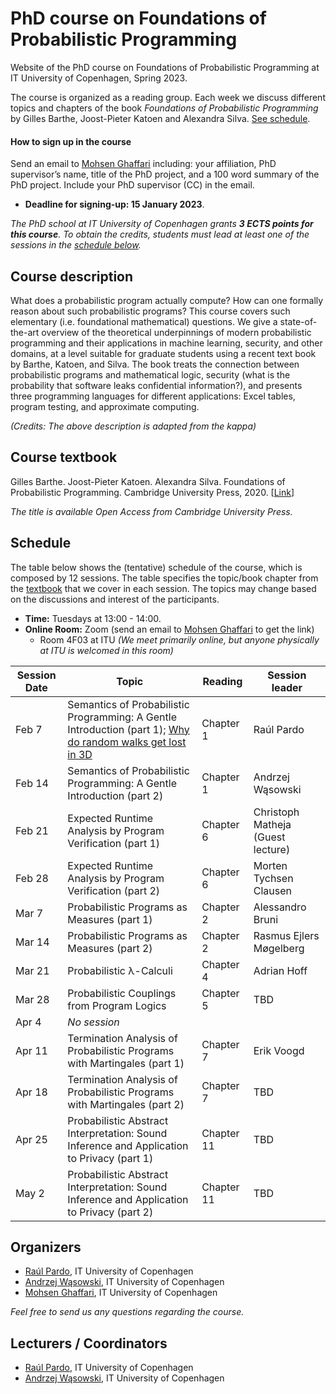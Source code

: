 # PhD course on Foundations of Probabilistic Programming

Website of the PhD course on Foundations of Probabilistic Programming at IT University of Copenhagen, Spring 2023.

The course is organized as a reading group. Each week we discuss different topics and chapters of the book *Foundations of Probabilistic Programming* by Gilles Barthe, Joost-Pieter Katoen and Alexandra Silva. [See schedule](#schedule).

#### How to sign up in the course

Send an email to [Mohsen Ghaffari](https://pure.itu.dk/da/persons/mohsen-ghaffari) including: your affiliation, PhD supervisor’s name, title of the PhD project, and a 100 word summary of the PhD project. Include your PhD supervisor (CC) in the email.

* **Deadline for signing-up: 15 January 2023**.

*The PhD school at IT University of Copenhagen grants <b>3 ECTS points for this course</b>. To obtain the credits, students must lead at least one of the sessions in the [schedule below](#schedule).*


## Course description

What does a probabilistic program actually compute? How can one formally reason about such probabilistic programs? This course covers such elementary (i.e. foundational mathematical) questions. We give a state-of-the-art overview of the theoretical underpinnings of modern probabilistic programming and their applications in machine learning, security, and other domains, at a level suitable for graduate students using a recent text book by Barthe, Katoen, and Silva. The book treats the connection between probabilistic programs and mathematical logic, security (what is the probability that software leaks confidential information?), and presents three programming languages for different applications: Excel tables, program testing, and approximate computing.

*(Credits: The above description is adapted from the kappa)*

## Course textbook

Gilles Barthe. Joost-Pieter Katoen. Alexandra Silva. Foundations of Probabilistic Programming. Cambridge University Press, 2020. [[Link](https://www.cambridge.org/core/books/foundations-of-probabilistic-programming/819623B1B5B33836476618AC0621F0EE)]

*The title is available Open Access from Cambridge University Press.*

## Schedule

The table below shows the (tentative) schedule of the course, which is composed by 12 sessions. 
The table specifies the topic/book chapter from the [textbook](#course-textbook) that we cover in each session.
The topics may change based on the discussions and interest of the participants.

* **Time:** Tuesdays at 13:00 - 14:00.
* **Online Room:** Zoom (send an email to [Mohsen Ghaffari](https://pure.itu.dk/da/persons/mohsen-ghaffari) to get the link)
  - Room 4F03 at ITU *(We meet primarily online, but anyone physically at ITU is welcomed in this room)*

| Session Date | Topic                                                                                                                                                     | Reading    | Session leader                    |
|--------------|-----------------------------------------------------------------------------------------------------------------------------------------------------------|------------|-----------------------------------|
| Feb 7        | Semantics of Probabilistic Programming: A Gentle Introduction (part 1); [Why do random walks get lost in 3D](https://www.youtube.com/watch?v=byvEzyFgv44) | Chapter 1  | Raúl Pardo                        |
| Feb 14       | Semantics of Probabilistic Programming: A Gentle Introduction (part 2)                                                                                    | Chapter 1  | Andrzej Wąsowski                  |
| Feb 21       | Expected Runtime Analysis by Program Verification (part 1)                                                                                                | Chapter 6  | Christoph Matheja (Guest lecture) |
| Feb 28       | Expected Runtime Analysis by Program Verification (part 2)                                                                                                | Chapter 6  | Morten Tychsen Clausen            |
| Mar 7        | Probabilistic Programs as Measures (part 1)                                                                                                               | Chapter 2  | Alessandro Bruni                  |
| Mar 14       | Probabilistic Programs as Measures (part 2)                                                                                                               | Chapter 2  | Rasmus Ejlers Møgelberg           |
| Mar 21       | Probabilistic λ-Calculi                                                                                                                                   | Chapter 4  | Adrian Hoff                       |
| Mar 28       | Probabilistic Couplings from Program Logics                                                                                                               | Chapter 5  | TBD                               |
| Apr 4        | *No session*                                                                                                                                              |            |                                   |
| Apr 11       | Termination Analysis of Probabilistic Programs with Martingales (part 1)                                                                                  | Chapter 7  | Erik Voogd                        |
| Apr 18       | Termination Analysis of Probabilistic Programs with Martingales (part 2)                                                                                  | Chapter 7  | TBD                               |
| Apr 25       | Probabilistic Abstract Interpretation: Sound Inference and Application to Privacy (part 1)                                                                | Chapter 11 | TBD                               |
| May  2       | Probabilistic Abstract Interpretation: Sound Inference and Application to Privacy (part 2)                                                                | Chapter 11 | TBD                               |
	
## Organizers
* [Raúl Pardo](http://raulpardo.net/), IT University of Copenhagen
* [Andrzej Wąsowski](http://www.itu.dk/people/wasowski/), IT University of Copenhagen
* [Mohsen Ghaffari](https://pure.itu.dk/da/persons/mohsen-ghaffari), IT University of Copenhagen

*Feel free to send us any questions regarding the course.*

## Lecturers / Coordinators
* [Raúl Pardo](http://raulpardo.net/), IT University of Copenhagen
* [Andrzej Wąsowski](http://www.itu.dk/people/wasowski/), IT University of Copenhagen
